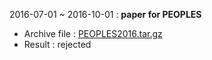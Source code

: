 2016-07-01 ~ 2016-10-01 : **paper for PEOPLES** 
* Archive file : [PEOPLES2016.tar.gz](archive/PEOPLES2016.tar.gz)
* Result       : rejected
